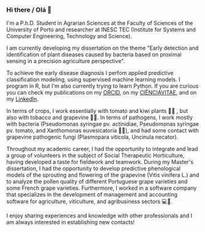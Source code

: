 ### Hi there / Olá 👋

I'm a P.h.D. Student in Agrarian Sciences at the Faculty of Sciences of the University of Porto and researcher at INESC TEC (Institute for Systems and Computer Engineering, Technology and Science).

I am currently developing my dissertation on the theme "Early detection and identification of plant diseases caused by bacteria based on proximal sensing in a precision agriculture perspective". 

To achieve the early disease diagnosis I perfom applied predictive classification modeling, using supervised machine learning models. I program in R, but I'm also currently trying to learn Python. If you are curious you can check my publications on my [ORCID](https://orcid.org/0000-0001-6809-008X), on my [CIÊNCIAVITAE](https://www.cienciavitae.pt//pt/AF1E-7ACE-E9E4), and on my [LinkedIn](https://www.linkedin.com/in/mafaldareispereira/).

In terms of crops, I work essentially with tomato and kiwi plants 🍅🥝 , but also with tobacco and grapevine 🌱🍇. In terms of pathogens, I work mostly with bacteria (Pseudomonas syringae pv. actinidiae, Pseudomonas syringae pv. tomato, and Xanthomonas euvesicatoria 🦠🧫), and had some contact with grapevine pathogenic fungi (Plasmopara viticola, Uncinula necator).

Throughout my academic career, I had the opportunity to integrate and lead a group of volunteers in the subject of Social Therapeutic Horticulture, having developed a taste for fieldwork and teamwork. During my Master's dissertation, I had the opportunity to develop predictive phenological models of the sprouting and flowering of the grapevine (Vitis vinifera L.) and to analyze the pollen quality of different Portuguese grape varieties and some French grape varieties. Furthermore, I worked in a software company that specializes in the development of management and accounting software for agriculture, viticulture, and agribusiness sectors ‍💻💼.

 I enjoy sharing experiences and knowledge with other professionals and I am always interested in establishing new contacts!






